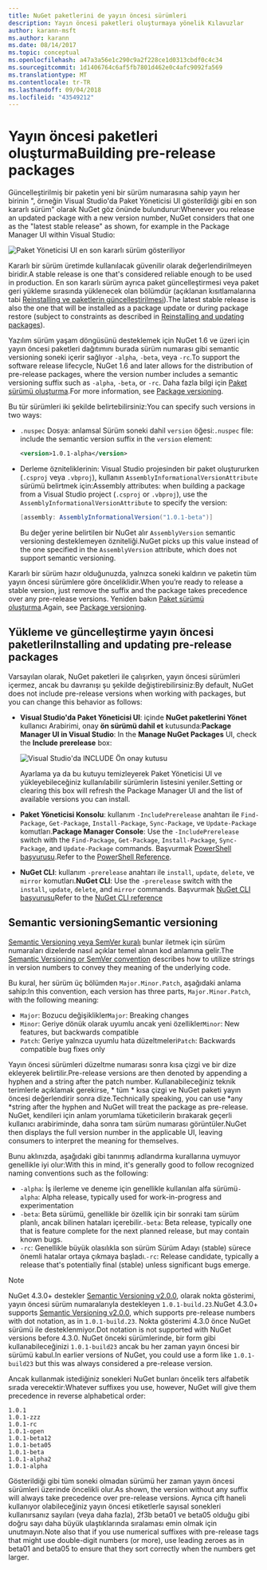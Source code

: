 ```yaml
---
title: NuGet paketlerini de yayın öncesi sürümleri
description: Yayın öncesi paketleri oluşturmaya yönelik Kılavuzlar
author: karann-msft
ms.author: karann
ms.date: 08/14/2017
ms.topic: conceptual
ms.openlocfilehash: a47a3a56e1c290c9a2f228ce1d0313cbdf0c4c34
ms.sourcegitcommit: 1d1406764c6af5fb7801d462e0c4afc9092fa569
ms.translationtype: MT
ms.contentlocale: tr-TR
ms.lasthandoff: 09/04/2018
ms.locfileid: "43549212"
---
```

# <a name="building-pre-release-packages"></a><span data-ttu-id="7e0e6-103">Yayın öncesi paketleri oluşturma</span><span class="sxs-lookup"><span data-stu-id="7e0e6-103">Building pre-release packages</span></span>

<span data-ttu-id="7e0e6-104">Güncelleştirilmiş bir paketin yeni bir sürüm numarasına sahip yayın her birinin ", örneğin Visual Studio'da Paket Yöneticisi UI gösterildiği gibi en son kararlı sürüm" olarak NuGet göz önünde bulundurur:</span><span class="sxs-lookup"><span data-stu-id="7e0e6-104">Whenever you release an updated package with a new version number, NuGet considers that one as the "latest stable release" as shown, for example in the Package Manager UI within Visual Studio:</span></span>

![Paket Yöneticisi UI en son kararlı sürüm gösteriliyor](media/Prerelease_01-LatestStable.png)

<span data-ttu-id="7e0e6-106">Kararlı bir sürüm üretimde kullanılacak güvenilir olarak değerlendirilmeyen biridir.</span><span class="sxs-lookup"><span data-stu-id="7e0e6-106">A stable release is one that's considered reliable enough to be used in production.</span></span> <span data-ttu-id="7e0e6-107">En son kararlı sürüm ayrıca paket güncelleştirmesi veya paket geri yükleme sırasında yüklenecek olan bölümdür (açıklanan kısıtlamalarına tabi [Reinstalling ve paketlerin güncelleştirilmesi](../consume-packages/reinstalling-and-updating-packages.md)).</span><span class="sxs-lookup"><span data-stu-id="7e0e6-107">The latest stable release is also the one that will be installed as a package update or during package restore (subject to constraints as described in [Reinstalling and updating packages](../consume-packages/reinstalling-and-updating-packages.md)).</span></span>

<span data-ttu-id="7e0e6-108">Yazılım sürüm yaşam döngüsünü desteklemek için NuGet 1.6 ve üzeri için yayın öncesi paketleri dağıtımını burada sürüm numarası gibi semantic versioning soneki içerir sağlıyor `-alpha`, `-beta`, veya `-rc`.</span><span class="sxs-lookup"><span data-stu-id="7e0e6-108">To support the software release lifecycle, NuGet 1.6 and later allows for the distribution of pre-release packages, where the version number includes a semantic versioning suffix such as `-alpha`, `-beta`, or `-rc`.</span></span> <span data-ttu-id="7e0e6-109">Daha fazla bilgi için [Paket sürümü oluşturma](../reference/package-versioning.md#pre-release-versions).</span><span class="sxs-lookup"><span data-stu-id="7e0e6-109">For more information, see [Package versioning](../reference/package-versioning.md#pre-release-versions).</span></span>

<span data-ttu-id="7e0e6-110">Bu tür sürümleri iki şekilde belirtebilirsiniz:</span><span class="sxs-lookup"><span data-stu-id="7e0e6-110">You can specify such versions in two ways:</span></span>

- <span data-ttu-id="7e0e6-111">`.nuspec` Dosya: anlamsal Sürüm soneki dahil `version` öğesi:</span><span class="sxs-lookup"><span data-stu-id="7e0e6-111">`.nuspec` file: include the semantic version suffix in the `version` element:</span></span>

    ```xml
    <version>1.0.1-alpha</version>
    ```

- <span data-ttu-id="7e0e6-112">Derleme özniteliklerinin: Visual Studio projesinden bir paket oluştururken (`.csproj` veya `.vbproj`), kullanın `AssemblyInformationalVersionAttribute` sürümü belirtmek için:</span><span class="sxs-lookup"><span data-stu-id="7e0e6-112">Assembly attributes: when building a package from a Visual Studio project (`.csproj` or `.vbproj`), use the `AssemblyInformationalVersionAttribute` to specify the version:</span></span>

    ```cs
    [assembly: AssemblyInformationalVersion("1.0.1-beta")]
    ```

    <span data-ttu-id="7e0e6-113">Bu değer yerine belirtilen bir NuGet alır `AssemblyVersion` semantic versioning desteklemeyen özniteliği.</span><span class="sxs-lookup"><span data-stu-id="7e0e6-113">NuGet picks up this value instead of the one specified in the `AssemblyVersion` attribute, which does not support semantic versioning.</span></span>

<span data-ttu-id="7e0e6-114">Kararlı bir sürüm hazır olduğunuzda, yalnızca soneki kaldırın ve paketin tüm yayın öncesi sürümlere göre önceliklidir.</span><span class="sxs-lookup"><span data-stu-id="7e0e6-114">When you’re ready to release a stable version, just remove the suffix and the package takes precedence over any pre-release versions.</span></span> <span data-ttu-id="7e0e6-115">Yeniden bakın [Paket sürümü oluşturma](../reference/package-versioning.md#pre-release-versions).</span><span class="sxs-lookup"><span data-stu-id="7e0e6-115">Again, see [Package versioning](../reference/package-versioning.md#pre-release-versions).</span></span>

## <a name="installing-and-updating-pre-release-packages"></a><span data-ttu-id="7e0e6-116">Yükleme ve güncelleştirme yayın öncesi paketleri</span><span class="sxs-lookup"><span data-stu-id="7e0e6-116">Installing and updating pre-release packages</span></span>

<span data-ttu-id="7e0e6-117">Varsayılan olarak, NuGet paketleri ile çalışırken, yayın öncesi sürümleri içermez, ancak bu davranışı şu şekilde değiştirebilirsiniz:</span><span class="sxs-lookup"><span data-stu-id="7e0e6-117">By default, NuGet does not include pre-release versions when working with packages, but you can change this behavior as follows:</span></span>

- <span data-ttu-id="7e0e6-118">**Visual Studio'da Paket Yöneticisi UI**: içinde **NuGet paketlerini Yönet** kullanıcı Arabirimi, onay **ön sürümü dahil et** kutusunda:</span><span class="sxs-lookup"><span data-stu-id="7e0e6-118">**Package Manager UI in Visual Studio**: In the **Manage NuGet Packages** UI, check the **Include prerelease** box:</span></span>

    ![Visual Studio'da INCLUDE Ön onay kutusu](media/Prerelease_02-CheckPrerelease.png)

    <span data-ttu-id="7e0e6-120">Ayarlama ya da bu kutuyu temizleyerek Paket Yöneticisi UI ve yükleyebileceğiniz kullanılabilir sürümlerin listesini yeniler.</span><span class="sxs-lookup"><span data-stu-id="7e0e6-120">Setting or clearing this box will refresh the Package Manager UI and the list of available versions you can install.</span></span>

- <span data-ttu-id="7e0e6-121">**Paket Yöneticisi Konsolu**: kullanım `-IncludePrerelease` anahtarı ile `Find-Package`, `Get-Package`, `Install-Package`, `Sync-Package`, ve `Update-Package` komutları.</span><span class="sxs-lookup"><span data-stu-id="7e0e6-121">**Package Manager Console**: Use the `-IncludePrerelease` switch with the `Find-Package`, `Get-Package`, `Install-Package`, `Sync-Package`, and `Update-Package` commands.</span></span> <span data-ttu-id="7e0e6-122">Başvurmak [PowerShell başvurusu](../tools/powershell-reference.md).</span><span class="sxs-lookup"><span data-stu-id="7e0e6-122">Refer to the [PowerShell Reference](../tools/powershell-reference.md).</span></span>

- <span data-ttu-id="7e0e6-123">**NuGet CLI**: kullanım `-prerelease` anahtarı ile `install`, `update`, `delete`, ve `mirror` komutları.</span><span class="sxs-lookup"><span data-stu-id="7e0e6-123">**NuGet CLI**: Use the `-prerelease` switch with the `install`, `update`, `delete`, and `mirror` commands.</span></span> <span data-ttu-id="7e0e6-124">Başvurmak [NuGet CLI başvurusu](../tools/nuget-exe-cli-reference.md)</span><span class="sxs-lookup"><span data-stu-id="7e0e6-124">Refer to the [NuGet CLI reference](../tools/nuget-exe-cli-reference.md)</span></span>

## <a name="semantic-versioning"></a><span data-ttu-id="7e0e6-125">Semantic versioning</span><span class="sxs-lookup"><span data-stu-id="7e0e6-125">Semantic versioning</span></span>

<span data-ttu-id="7e0e6-126">[Semantic Versioning veya SemVer kuralı](http://semver.org/spec/v1.0.0.html) bunlar iletmek için sürüm numaraları dizelerde nasıl açıklar temel alınan kod anlamına gelir.</span><span class="sxs-lookup"><span data-stu-id="7e0e6-126">The [Semantic Versioning or SemVer convention](http://semver.org/spec/v1.0.0.html) describes how to utilize strings in version numbers to convey they meaning of the underlying code.</span></span>

<span data-ttu-id="7e0e6-127">Bu kural, her sürüm üç bölümden `Major.Minor.Patch`, aşağıdaki anlama sahip:</span><span class="sxs-lookup"><span data-stu-id="7e0e6-127">In this convention, each version has three parts, `Major.Minor.Patch`, with the following meaning:</span></span>

- <span data-ttu-id="7e0e6-128">`Major`: Bozucu değişiklikler</span><span class="sxs-lookup"><span data-stu-id="7e0e6-128">`Major`: Breaking changes</span></span>
- <span data-ttu-id="7e0e6-129">`Minor`: Geriye dönük olarak uyumlu ancak yeni özellikler</span><span class="sxs-lookup"><span data-stu-id="7e0e6-129">`Minor`: New features, but backwards compatible</span></span>
- <span data-ttu-id="7e0e6-130">`Patch`: Geriye yalnızca uyumlu hata düzeltmeleri</span><span class="sxs-lookup"><span data-stu-id="7e0e6-130">`Patch`: Backwards compatible bug fixes only</span></span>

<span data-ttu-id="7e0e6-131">Yayın öncesi sürümleri düzeltme numarası sonra kısa çizgi ve bir dize ekleyerek belirtilir.</span><span class="sxs-lookup"><span data-stu-id="7e0e6-131">Pre-release versions are then denoted by appending a hyphen and a string after the patch number.</span></span> <span data-ttu-id="7e0e6-132">Kullanabileceğiniz teknik terimlerle açıklamak gerekirse, * tüm * kısa çizgi ve NuGet paketi yayın öncesi değerlendirir sonra dize.</span><span class="sxs-lookup"><span data-stu-id="7e0e6-132">Technically speaking, you can use *any *string after the hyphen and NuGet will treat the package as pre-release.</span></span> <span data-ttu-id="7e0e6-133">NuGet, kendileri için anlam yorumlama tüketicilerin bırakarak geçerli kullanıcı arabiriminde, daha sonra tam sürüm numarası görüntüler.</span><span class="sxs-lookup"><span data-stu-id="7e0e6-133">NuGet then displays the full version number in the applicable UI, leaving consumers to interpret the meaning for themselves.</span></span>

<span data-ttu-id="7e0e6-134">Bunu aklınızda, aşağıdaki gibi tanınmış adlandırma kurallarına uymuyor genellikle iyi olur:</span><span class="sxs-lookup"><span data-stu-id="7e0e6-134">With this in mind, it's generally good to follow recognized naming conventions such as the following:</span></span>

- <span data-ttu-id="7e0e6-135">`-alpha`: İş ilerleme ve deneme için genellikle kullanılan alfa sürümü</span><span class="sxs-lookup"><span data-stu-id="7e0e6-135">`-alpha`: Alpha release, typically used for work-in-progress and experimentation</span></span>
- <span data-ttu-id="7e0e6-136">`-beta`: Beta sürümü, genellikle bir özellik için bir sonraki tam sürüm planlı, ancak bilinen hataları içerebilir.</span><span class="sxs-lookup"><span data-stu-id="7e0e6-136">`-beta`: Beta release, typically one that is feature complete for the next planned release, but may contain known bugs.</span></span>
- <span data-ttu-id="7e0e6-137">`-rc`: Genellikle büyük olasılıkla son sürüm Sürüm Adayı (stable) sürece önemli hatalar ortaya çıkmaya başladı.</span><span class="sxs-lookup"><span data-stu-id="7e0e6-137">`-rc`: Release candidate, typically a release that's potentially final (stable) unless significant bugs emerge.</span></span>

> [!Note]
> <span data-ttu-id="7e0e6-138">NuGet 4.3.0+ destekler [Semantic Versioning v2.0.0](http://semver.org/spec/v2.0.0.html), olarak nokta gösterimi, yayın öncesi sürüm numaralarıyla destekleyen `1.0.1-build.23`.</span><span class="sxs-lookup"><span data-stu-id="7e0e6-138">NuGet 4.3.0+ supports [Semantic Versioning v2.0.0](http://semver.org/spec/v2.0.0.html), which supports pre-release numbers with dot notation, as in `1.0.1-build.23`.</span></span> <span data-ttu-id="7e0e6-139">Nokta gösterimi 4.3.0 önce NuGet sürümü ile desteklenmiyor.</span><span class="sxs-lookup"><span data-stu-id="7e0e6-139">Dot notation is not supported with NuGet versions before 4.3.0.</span></span> <span data-ttu-id="7e0e6-140">NuGet önceki sürümlerinde, bir form gibi kullanabileceğinizi `1.0.1-build23` ancak bu her zaman yayın öncesi bir sürümü kabul.</span><span class="sxs-lookup"><span data-stu-id="7e0e6-140">In earlier versions of NuGet, you could use a form like `1.0.1-build23` but this was always considered a pre-release version.</span></span>

<span data-ttu-id="7e0e6-141">Ancak kullanmak istediğiniz sonekleri NuGet bunları öncelik ters alfabetik sırada verecektir:</span><span class="sxs-lookup"><span data-stu-id="7e0e6-141">Whatever suffixes you use, however, NuGet will give them precedence in reverse alphabetical order:</span></span>

    1.0.1
    1.0.1-zzz
    1.0.1-rc
    1.0.1-open
    1.0.1-beta12
    1.0.1-beta05
    1.0.1-beta
    1.0.1-alpha2
    1.0.1-alpha

<span data-ttu-id="7e0e6-142">Gösterildiği gibi tüm soneki olmadan sürümü her zaman yayın öncesi sürümleri üzerinde öncelikli olur.</span><span class="sxs-lookup"><span data-stu-id="7e0e6-142">As shown, the version without any suffix will always take precedence over pre-release versions.</span></span> <span data-ttu-id="7e0e6-143">Ayrıca çift haneli kullanıyor olabileceğiniz yayın öncesi etiketlerle sayısal sonekleri kullanırsanız sayıları (veya daha fazla), 2f3b beta01 ve beta05 olduğu gibi doğru sayı daha büyük ulaştıklarında sıralaması emin olmak için unutmayın.</span><span class="sxs-lookup"><span data-stu-id="7e0e6-143">Note also that if you use numerical suffixes with pre-release tags that might use double-digit numbers (or more), use leading zeroes as in beta01 and beta05 to ensure that they sort correctly when the numbers get larger.</span></span>
